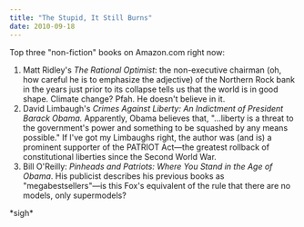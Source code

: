```yaml
---
title: "The Stupid, It Still Burns"
date: 2010-09-18
---
```

Top three "non-fiction" books on Amazon.com right now:
<ol>
  <li>Matt Ridley's <em>The Rational Optimist</em>: the non-executive chairman (oh, how careful he is to emphasize the adjective) of the Northern Rock bank in the years just prior to its collapse tells us that the world is in good shape. Climate change? Pfah. He doesn't believe in it.</li>
  <li>David Limbaugh's <em>Crimes Against Liberty: An Indictment of President Barack Obama.</em> Apparently, Obama believes that, "…liberty is a threat to the government's power and something to be squashed by any means possible." If I've got my Limbaughs right, the author was (and is) a prominent supporter of the PATRIOT Act—the greatest rollback of constitutional liberties since the Second World War.</li>
  <li>Bill O'Reilly: <em>Pinheads and Patriots: Where You Stand in the Age of Obama</em>. His publicist describes his previous books as "megabestsellers"—is this Fox's equivalent of the rule that there are no models, only supermodels?</li>
</ol>
*sigh*
